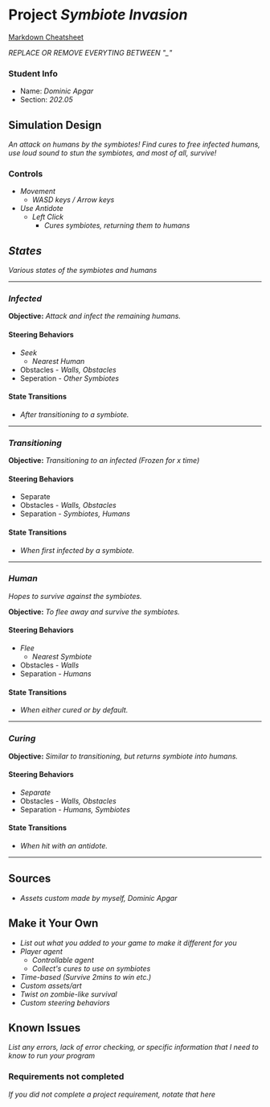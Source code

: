 # Project _Symbiote Invasion_

[Markdown Cheatsheet](https://github.com/adam-p/markdown-here/wiki/Markdown-Here-Cheatsheet)

_REPLACE OR REMOVE EVERYTING BETWEEN "\_"_

### Student Info

-   Name: _Dominic Apgar_
-   Section: _202.05_

## Simulation Design

_An attack on humans by the symbiotes! Find cures to free infected humans, use loud sound to stun the symbiotes, and most of all, survive!_

### Controls

-   _Movement_
    -   _WASD keys / Arrow keys_
-   _Use Antidote_
    -   _Left Click_
        -   _Cures symbiotes, returning them to humans_

## _States_

_Various states of the symbiotes and humans_
______________________________________________________________
### _Infected_

**Objective:** _Attack and infect the remaining humans._

#### Steering Behaviors

- _Seek_
    - _Nearest Human_
- Obstacles - _Walls, Obstacles_
- Seperation - _Other Symbiotes_
   
#### State Transitions

- _After transitioning to a symbiote._

______________________________________________________________
### _Transitioning_

**Objective:** _Transitioning to an infected (Frozen for x time)_

#### Steering Behaviors

- Separate
- Obstacles - _Walls, Obstacles_
- Separation - _Symbiotes, Humans_
   
#### State Transitions

- _When first infected by a symbiote._
   
______________________________________________________________
### _Human_

_Hopes to survive against the symbiotes._

**Objective:** _To flee away and survive the symbiotes._

#### Steering Behaviors

- _Flee_
    - _Nearest Symbiote_
- Obstacles - _Walls_
- Separation - _Humans_
   
#### State Transitions

- _When either cured or by default._

______________________________________________________________
### _Curing_

**Objective:** _Similar to transitioning, but returns symbiote into humans._

#### Steering Behaviors

- _Separate_
- Obstacles - _Walls, Obstacles_
- Separation - _Humans, Symbiotes_
   
#### State Transitions

- _When hit with an antidote._

______________________________________________________________
## Sources

-   _Assets custom made by myself, Dominic Apgar_

## Make it Your Own

- _List out what you added to your game to make it different for you_
- _Player agent_
    - _Controllable agent_
    - _Collect's cures to use on symbiotes_
- _Time-based (Survive 2mins to win etc.)_
- _Custom assets/art_
- _Twist on zombie-like survival_
- _Custom steering behaviors_

## Known Issues

_List any errors, lack of error checking, or specific information that I need to know to run your program_

### Requirements not completed

_If you did not complete a project requirement, notate that here_

